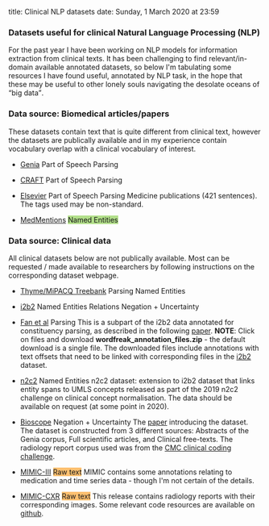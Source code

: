 title: Clinical NLP datasets
date: Sunday, 1 March 2020 at 23:59

### Datasets useful for clinical Natural Language Processing (NLP)

For the past year I have been working on NLP models for information extraction from clinical texts.
It has been challenging to find relevant/in-domain available annotated datasets, so below I'm tabulating some resources I have found useful, annotated by NLP task, in the hope that these may be useful to other lonely souls navigating the desolate oceans of <q>big data</q>.

### Data source: Biomedical articles/papers

These datasets contain text that is quite different from clinical text, however the datasets are publically available and in my experience contain vocabulary overlap with a clinical vocabulary of interest.

* [Genia](https://github.com/allenai/genia-dependency-trees/tree/master/stanford)
<span class="badge blue">Part of Speech</span>
<span class="badge cyan">Parsing</span>

* [CRAFT](https://github.com/UCDenver-ccp/CRAFT/tree/master/structural-annotation/dependency/conllu)
<span class="badge blue">Part of Speech</span>
<span class="badge cyan">Parsing</span>

* [Elsevier](https://github.com/elsevierlabs/OA-STM-Corpus/blob/master/Treebank/Merged/S2213158213001253-Medicine-merged.pretty)
<span class="badge blue">Part of Speech</span>
<span class="badge cyan">Parsing</span>
Medicine publications (421 sentences). The tags used may be non-standard.

* [MedMentions](https://github.com/chanzuckerberg/MedMentions)
<span class="badge" style="background-color: #b2df8a">Named Entities</span>

### Data source: Clinical data

All clinical datasets below are not publically available. Most can be requested / made available to researchers by following instructions on the corresponding dataset webpage.
<!-- # Thyme Corpus aka MiPACQ Treebank (needs sign DUA and request access) -->

* [Thyme/MiPACQ Treebank](https://clear.colorado.edu/TemporalWiki/index.php/Main_Page)
<span class="badge cyan">Parsing</span>
<span class="badge olive">Named Entities</span>

* [i2b2](https://www.i2b2.org/NLP/DataSets/Main.php)
<span class="badge olive">Named Entities</span>
<span class="badge green">Relations</span>
<span class="badge red">Negation + Uncertainty</span>

* [Fan et al](https://sourceforge.net/projects/medicaltreebank)
<span class="badge cyan">Parsing</span>
This is a subpart of the i2b2 data annotated for constituency parsing, as described in the following [paper](https://academic.oup.com/jamia/article/20/6/1168/704361).
**NOTE**: Click on files and download **wordfreak_annotation_files.zip** - the default download is a single file. The downloaded files include annotations with text offsets that need to be linked with corresponding files in the [i2b2](https://www.i2b2.org/NLP/DataSets/Main.php) dataset.

* [n2c2](https://n2c2.dbmi.hms.harvard.edu/track3)
<span class="badge olive">Named Entities</span>
n2c2 dataset: extension to i2b2 dataset that links entity spans to UMLS concepts
released as part of the 2019 n2c2 challenge on clinical concept normalisation. The data should be available on request (at some point in 2020).

* [Bioscope](https://rgai.inf.u-szeged.hu/node/105)
<span class="badge red">Negation + Uncertainty</span>
The [paper](https://bmcbioinformatics.biomedcentral.com/articles/10.1186/1471-2105-9-S11-S9) introducing the dataset.
The dataset is constructed from 3 different sources: Abstracts of the Genia corpus, Full scientific articles, and
Clinical free-texts. The radiology report corpus used was from the [CMC clinical coding challenge](https://ncc.cchmc.org/prod/pestianlabdata/request.do).

* [MIMIC-III](https://mimic.physionet.org/)
<span class="badge" style="background-color: #fdbf6f">Raw text</span>
MIMIC contains some annotations relating to medication and time series data - though I'm not certain of the details.

* [MIMIC-CXR](https://physionet.org/content/mimic-cxr/2.0.0/)
<span class="badge" style="background-color: #fdbf6f">Raw text</span>
This release contains radiology reports with their corresponding images.
Some relevant code resources are available on [github](https://github.com/MIT-LCP/mimic-cxr).
